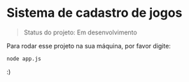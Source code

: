 <h1> Sistema de cadastro de jogos </h1>

>Status do projeto: Em desenvolvimento

Para rodar esse projeto na sua máquina, por favor digite:

```
node app.js
```

:)